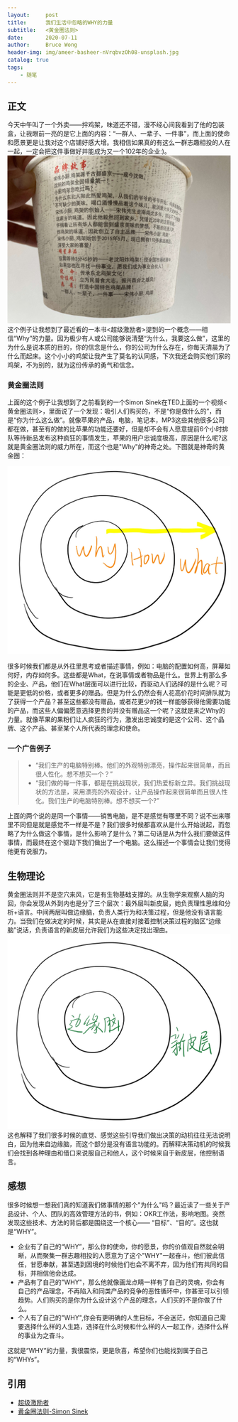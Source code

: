 ```yaml
---
layout:     post
title:      我们生活中忽略的WHY的力量
subtitle:   <黄金圈法则>
date:       2020-07-11
author:     Bruce Wong
header-img: img/ameer-basheer-nVrqbvzOh08-unsplash.jpg
catalog: true
tags:
    - 随笔
---
```


## 正文
今天中午叫了一个外卖——拌鸡架，味道还不错，漫不经心间我看到了他的包装盒，让我眼前一亮的是它上面的内容：“一群人、一辈子、一件事”，而上面的使命和愿景更是让我对这个店铺好感大增。我相信如果真的有这么一群志趣相投的人在一起，一定会把这件事做好并能成为又一个102年的企业:)。
![vision](/img/data/example_vision.jpg)  
这个例子让我想到了最近看的一本书<超级激励者>提到的一个概念——相信“Why”的力量。因为极少有人或公司能够说清楚“为什么，我要这么做”，这里的为什么是说本质的目的，你的信念是什么，你的公司为什么存在，你每天清晨为了什么而起床。这个小小的鸡架让我产生了莫名的认同感，下次我还会购买他们家的鸡架，不为别的，就为这份传承的勇气和信念。
### 黄金圈法则  
上面的这个例子让我想到了之前看到的一个Simon Sinek在TED上面的一个视频<黄金圈法则>，里面说了一个发现：吸引人们购买的，不是“你是做什么的”，而是“你为什么这么做”。就像苹果的产品，电脑，笔记本，MP3这些其他很多公司都在做，甚至有的做的比苹果的功能还要好，但是却不会有人愿意提前6个小时排队等待新品发布这种疯狂的事情发生，苹果的用户忠诚度极高，原因是什么呢?这就是黄金圈法则的威力所在，而这个也是"Why"的神奇之处。下图就是神奇的黄金圈：  

![golden](/img/data/goldencycle.jpg)  

很多时候我们都是从外往里思考或者描述事情，例如：电脑的配置如何高，屏幕如何好，内存如何多。这些都是What，在说事情或者物品是什么。世界上有那么多的企业、产品，他们在What层面可以进行比较，而驱动人们选择的是什么呢？可能是更低的价格，或者更多的赠品。但是为什么仍然会有人花高价花时间排队就为了获得一个产品？甚至这些都没有赠品，或者花更少的钱一样能够获得他需要功能的产品，而这些人偏偏愿意选择更贵的并没有赠品这一个呢？这就是来之Why的力量。就像苹果的果粉们让人疯狂的行为，激发出忠诚度的是这个公司、这个品牌、这个产品、甚至某个人所代表的理念和使命。
### 一个广告例子
> - “我们生产的电脑特别棒。他们的外观特别漂亮，操作起来很简单，而且很人性化。想不想买一个？”
> - “我们做的每一件事，都是在挑战现状，我们热爱标新立异。我们挑战现状的方法是，采用漂亮的外观设计，让产品操作起来很简单而且很人性化。我们生产的电脑特别棒。想不想买一个?”

上面的两个说的是同一个事情——销售电脑，是不是感觉有哪里不同？说不出来哪里不同但是就是感觉不一样是不是？我们很多时候都喜欢从是什么开始说起，而忽略了为什么做这个事情，是什么影响了是什么？第二句话是从为什么我们要做这件事情，而最终在这个驱动下我们做出了一个电脑。这么描述一个事情会让我们觉得他更有说服力。
## 生物理论
黄金圈法则并不是空穴来风，它是有生物基础支撑的。从生物学来观察人脑的沟回，你会发现从外到内也是分了三个层次：最外层叫新皮层，她负责理性思维和分析+语言。中间两层叫做边缘脑，负责人类行为和决策过程，但是他没有语言能力。当我们在做决定的时候，其实是从在直接对接着控制决策过程的脑区“边缘脑”说话，负责语言的新皮层允许我们为这些决定找出理由。  
![brain](/img/data/brain.jpg)  
这也解释了我们很多时候的直觉、感觉这些引导我们做出决策的动机往往无法说明白，因为他来自边缘脑，而这个部分是没有语言功能的。而解释决策动机的时候我们会找到各种理由和借口来说服自己和他人，这个时候来自于新皮层，他控制语言。

## 感想
很多时候想一想我们真的知道我们做事情的那个"为什么"吗？最近读了一些关于产品设计、个人、团队的高效管理方法的书，例如：OKR工作法，影响地图。突然发现这些技术、方法的背后都是围绕这一个核心—— “目标”、“目的”。这也就是“WHY”。
+ 企业有了自己的“WHY”，那么你的使命，你的愿景，你的价值观自然就会明晰，从而聚集一群志趣相投的人愿意为了这个"WHY"一起奋斗，他们彼此信任，甘愿奉献，甚至遇到困境的时候他们也会不离不弃，因为他们有共同的目标，并相信他会达成。
+ 产品有了自己的"WHY"，那么他就像画龙点睛一样有了自己的灵魂，你会有自己的产品理念，不再陷入和同类产品的竞争的恶性循环中，你甚至可以引领趋势。人们购买的是你为什么设计这个产品的理念，人们买的不是你做了什么。
+ 个人有了自己的"WHY",你会有更明确的人生目标，不会迷茫，你知道自己需要选择什么样的人生路，选择在什么时候和什么样的人一起工作，选择什么样的事业为之奋斗。

这就是“WHY”的力量，我很震惊，更是欣喜，希望你们也能找到属于自己的“WHYs”。

## 引用
- [超级激励者](https://item.jd.com/12187263.html) 
- [黄金圈法则-Simon Sinek](https://v.qq.com/x/page/l0167xn2io0.html) 